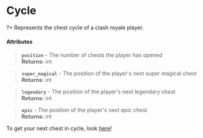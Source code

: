 # Cycle
?> Represents the chest cycle of a clash royale player.

#### Attributes
> **`position`** - The number of chests the player has opened    
**Returns:** int

> **`super_magical`** - The position of the player's next super magical chest    
**Returns:** int

> **`legendary`** - The position of the player's next legendary chest    
**Returns:** int

> **`epic`** - The position of the player's next epic chest    
**Returns:** int

To get your next chest in cycle, look [here](https://grokkers.github.io/cr-async/#/profile?id=methods)!
